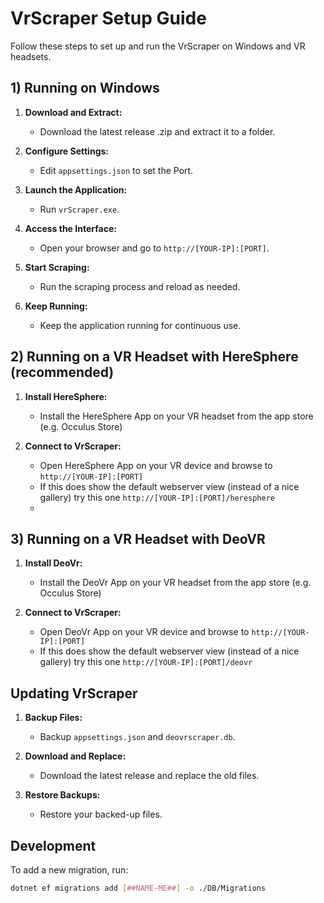 # VrScraper Setup Guide

Follow these steps to set up and run the VrScraper on Windows and VR headsets.

## 1) Running on Windows

1. **Download and Extract:**
   - Download the latest release .zip and extract it to a folder.

2. **Configure Settings:**
   - Edit `appsettings.json` to set the Port.

3. **Launch the Application:**
   - Run `vrScraper.exe`.

4. **Access the Interface:**
   - Open your browser and go to `http://[YOUR-IP]:[PORT]`.

5. **Start Scraping:**
   - Run the scraping process and reload as needed.

6. **Keep Running:**
   - Keep the application running for continuous use.

## 2) Running on a VR Headset with HereSphere (recommended)

1. **Install HereSphere:**
   - Install the HereSphere App on your VR headset from the app store (e.g. Occulus Store)

2. **Connect to VrScraper:**
   - Open HereSphere App on your VR device and browse to `http://[YOUR-IP]:[PORT]`
   - If this does show the default webserver view (instead of a nice gallery)
     try this one `http://[YOUR-IP]:[PORT]/heresphere`
   - 
## 3) Running on a VR Headset with DeoVR

1. **Install DeoVr:**
   - Install the DeoVr App on your VR headset from the app store (e.g. Occulus Store)

2. **Connect to VrScraper:**
   - Open DeoVr App on your VR device and browse to `http://[YOUR-IP]:[PORT]`
   - If this does show the default webserver view (instead of a nice gallery)
     try this one `http://[YOUR-IP]:[PORT]/deovr`

## Updating VrScraper

1. **Backup Files:**
   - Backup `appsettings.json` and `deovrscraper.db`.

2. **Download and Replace:**
   - Download the latest release and replace the old files.

3. **Restore Backups:**
   - Restore your backed-up files.

## Development

To add a new migration, run:

```bash
dotnet ef migrations add [##NAME-ME##] -o ./DB/Migrations


